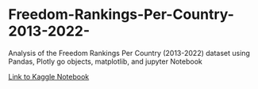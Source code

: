 # Freedom-Rankings-Per-Country-2013-2022-
Analysis of the Freedom Rankings Per Country (2013-2022) dataset using Pandas, Plotly go objects, matplotlib, and jupyter Notebook

<a href="https://www.kaggle.com/code/jesuisetudiant/freedom-rankings-per-country-2013-2022-analysis">Link to Kaggle Notebook </a>
